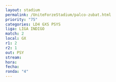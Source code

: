 ```yaml
---
layout: stadium
permalink: /UniteForzeStadium/palco-zubat.html
priority: "75"
categories: LD4 GXS PSYS
liga: LIGA INDIGO
match: 2
local: GX
r1: 2
r2: 1
out: PSY
stream: 
hora: 
fecha: 
ronda: "4"
---
```

